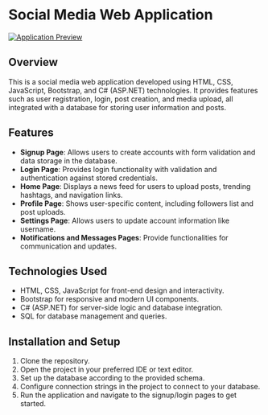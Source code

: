 # Social Media Web Application

[![Application Preview](/path/to/preview-image.png)](https://github.com/MaryamTanveer1/Vconnect_Webapp/blob/master/g.PNG)

## Overview

This is a social media web application developed using HTML, CSS, JavaScript, Bootstrap, and C# (ASP.NET) technologies. It provides features such as user registration, login, post creation, and media upload, all integrated with a database for storing user information and posts.

## Features

- **Signup Page**: Allows users to create accounts with form validation and data storage in the database.
- **Login Page**: Provides login functionality with validation and authentication against stored credentials.
- **Home Page**: Displays a news feed for users to upload posts, trending hashtags, and navigation links.
- **Profile Page**: Shows user-specific content, including followers list and post uploads.
- **Settings Page**: Allows users to update account information like username.
- **Notifications and Messages Pages**: Provide functionalities for communication and updates.

## Technologies Used

- HTML, CSS, JavaScript for front-end design and interactivity.
- Bootstrap for responsive and modern UI components.
- C# (ASP.NET) for server-side logic and database integration.
- SQL for database management and queries.

## Installation and Setup

1. Clone the repository.
2. Open the project in your preferred IDE or text editor.
3. Set up the database according to the provided schema.
4. Configure connection strings in the project to connect to your database.
5. Run the application and navigate to the signup/login pages to get started.

